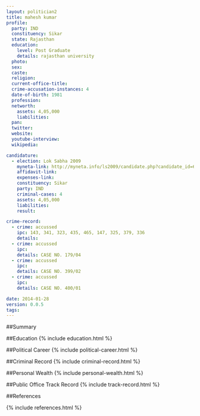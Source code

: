 ```yaml
---
layout: politician2
title: mahesh kumar
profile: 
  party: IND
  constituency: Sikar
  state: Rajasthan
  education: 
    level: Post Graduate
    details: rajasthan university
  photo: 
  sex: 
  caste: 
  religion: 
  current-office-title: 
  crime-accusation-instances: 4
  date-of-birth: 1981
  profession: 
  networth: 
    assets: 4,05,000
    liabilities: 
  pan: 
  twitter: 
  website: 
  youtube-interview: 
  wikipedia: 

candidature: 
  - election: Lok Sabha 2009
    myneta-link: http://myneta.info/ls2009/candidate.php?candidate_id=6190
    affidavit-link: 
    expenses-link: 
    constituency: Sikar 
    party: IND
    criminal-cases: 4
    assets: 4,05,000
    liabilities: 
    result:  

crime-record: 
  - crime: accussed
    ipc: 143, 341, 323, 435, 465, 147, 325, 379, 336
    details:  
  - crime: accussed
    ipc: 
    details: CASE NO. 179/04 
  - crime: accussed
    ipc: 
    details: CASE NO. 399/02 
  - crime: accussed
    ipc: 
    details: CASE NO. 400/01 

date: 2014-01-28
version: 0.0.5
tags: 
---
```

##Summary


##Education
{% include education.html %}


##Political Career
{% include political-career.html %}


##Criminal Record
{% include criminal-record.html %}


##Personal Wealth
{% include personal-wealth.html %}


##Public Office Track Record
{% include track-record.html %}


##References


{% include references.html %}